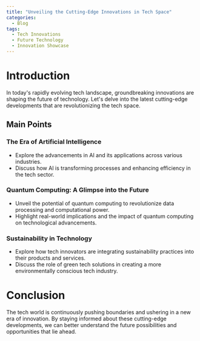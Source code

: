 ```yaml
---
title: "Unveiling the Cutting-Edge Innovations in Tech Space"
categories:
  - Blog
tags:
  - Tech Innovations
  - Future Technology
  - Innovation Showcase
---
```


# Introduction
In today's rapidly evolving tech landscape, groundbreaking innovations are shaping the future of technology. Let's delve into the latest cutting-edge developments that are revolutionizing the tech space.

## Main Points
### The Era of Artificial Intelligence
- Explore the advancements in AI and its applications across various industries.
- Discuss how AI is transforming processes and enhancing efficiency in the tech sector.

### Quantum Computing: A Glimpse into the Future
- Unveil the potential of quantum computing to revolutionize data processing and computational power.
- Highlight real-world implications and the impact of quantum computing on technological advancements.

### Sustainability in Technology
- Explore how tech innovators are integrating sustainability practices into their products and services.
- Discuss the role of green tech solutions in creating a more environmentally conscious tech industry.

# Conclusion
The tech world is continuously pushing boundaries and ushering in a new era of innovation. By staying informed about these cutting-edge developments, we can better understand the future possibilities and opportunities that lie ahead.